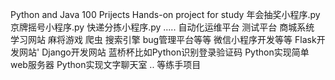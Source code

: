 Python and Java 100 Prijects
Hands-on project for study
年会抽奖小程序.py
京牌摇号小程序.py 
快递分拣小程序.py 
.....
自动化运维平台
测试平台
商城系统
学习网站
麻将游戏
爬虫
搜索引擎
bug管理平台等等
微信小程序开发等等
Flask开发网站'
Django开发网站
蓝桥杯比如Python识别登录验证码
Python实现简单web服务器
Python实现文字聊天室
..
等练手项目
